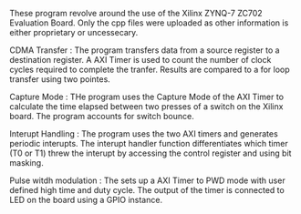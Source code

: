 These program revolve around the use of the Xilinx ZYNQ-7 ZC702 Evaluation Board. Only the cpp files were uploaded as other information is either proprietary or uncessecary. 

CDMA Transfer : The program transfers data from a source register to a destination register. A AXI Timer is used to count the number of clock cycles required to complete the tranfer. Results are compared to a for loop transfer using two pointes.

Capture Mode : THe program uses the Capture Mode of the AXI Timer to calculate the time elapsed between two presses of a switch on the Xilinx board. The program accounts for switch bounce. 

Interupt Handling : The program uses the two AXI timers and generates periodic interupts. The interupt handler function differentiates which timer (T0 or T1) threw the interupt by accessing the control register and using bit masking. 

Pulse witdh modulation : The sets up a AXI Timer to PWD mode with user defined high time and duty cycle. The output of the timer is connected to  LED on the board using a GPIO instance. 

